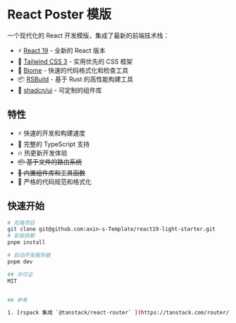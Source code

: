 # React Poster 模版

一个现代化的 React 开发模版，集成了最新的前端技术栈：

- ⚡️ [React 19](https://react.dev/) - 全新的 React 版本
- 🎨 [Tailwind CSS 3](https://tailwindcss.com/) - 实用优先的 CSS 框架  
- 🔧 [Biome](https://biomejs.dev/) - 快速的代码格式化和检查工具
- 📦 [RSBuild](https://rsbuild.dev/) - 基于 Rust 的高性能构建工具
- 🎯 [shadcn/ui](https://ui.shadcn.com/) - 可定制的组件库

## 特性

- ⚡️ 快速的开发和构建速度
- 🎨 完整的 TypeScript 支持
- 🔥 热更新开发体验
- ~~📦 基于文件的路由系统~~
- ~~🎯 内置组件库和工具函数~~
- 💪 严格的代码规范和格式化

## 快速开始

```bash
# 克隆项目
git clone git@github.com:axin-s-Template/react19-light-starter.git
# 安装依赖
pnpm install

# 启动开发服务器
pnpm dev

## 许可证
MIT


## 参考

1. [rspack 集成 `@tanstack/react-router` ](https://tanstack.com/router/v1/docs/framework/react/guide/file-based-routing/#configuration-with-rspackrsbuild)



